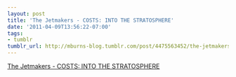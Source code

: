 ```yaml
---
layout: post
title: 'The Jetmakers - COSTS: INTO THE STRATOSPHERE'
date: '2011-04-09T13:56:22-07:00'
tags:
- tumblr
tumblr_url: http://mburns-blog.tumblr.com/post/4475563452/the-jetmakers-costs-into-the-stratosphere
---
```

<a href="http://generalatomic.com/jetmakers/chapter11.html">The Jetmakers - COSTS: INTO THE STRATOSPHERE</a>

